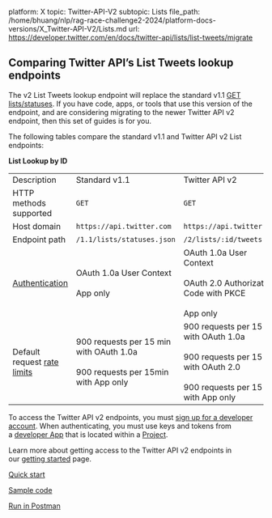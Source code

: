 platform: X
topic: Twitter-API-V2
subtopic: Lists
file_path: /home/bhuang/nlp/rag-race-challenge2-2024/platform-docs-versions/X_Twitter-API-V2/Lists.md
url: https://developer.twitter.com/en/docs/twitter-api/lists/list-tweets/migrate


## Comparing Twitter API’s List Tweets lookup endpoints

The v2 List Tweets lookup endpoint will replace the standard v1.1 [GET lists/statuses](https://developer.twitter.com/en/docs/twitter-api/v1/accounts-and-users/create-manage-lists/api-reference/get-lists-statuses). If you have code, apps, or tools that use this version of the endpoint, and are considering migrating to the newer Twitter API v2 endpoint, then this set of guides is for you.

The following tables compare the standard v1.1 and Twitter API v2 List endpoints:  

**List Lookup by ID**

|     |     |     |
| --- | --- | --- |
| Description | Standard v1.1 | Twitter API v2 |
| HTTP methods supported | `GET` | `GET` |
| Host domain | `https://api.twitter.com` | `https://api.twitter.com` |
| Endpoint path | `/1.1/lists/statuses.json` | `/2/lists/:id/tweets` |
| [Authentication](https://developer.twitter.com/content/developer-twitter/en/docs/authentication) | OAuth 1.0a User Context<br><br>App only | OAuth 1.0a User Context<br><br>OAuth 2.0 Authorization Code with PKCE<br><br>App only |
| Default request [rate limits](https://developer.twitter.com/content/developer-twitter/en/docs/rate-limits) | 900 requests per 15 min with OAuth 1.0a<br><br>900 requests per 15min with App only | 900 requests per 15 min with OAuth 1.0a<br><br>900 requests per 15 min with OAuth 2.0<br><br>900 requests per 15 min with App only |

To access the Twitter API v2 endpoints, you must [sign up for a developer account](https://developer.twitter.com/en/portal/petition/essential/basic-info). When authenticating, you must use keys and tokens from a [developer App](https://developer.twitter.com/en/docs/apps) that is located within a [Project](https://developer.twitter.com/en/docs/projects). 

Learn more about getting access to the Twitter API v2 endpoints in our [getting started](https://developer.twitter.com/en/docs/twitter-api/getting-started/getting-access-to-the-twitter-api) page.

[Quick start](https://developer.twitter.com/en/docs/twitter-api/lists/list-tweets/quick-start)

[Sample code](https://github.com/twitterdev/Twitter-API-v2-sample-code)

[Run in Postman](https://t.co/twitter-api-postman)